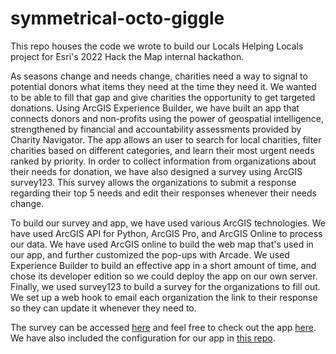 # symmetrical-octo-giggle

This repo houses the code we wrote to build our Locals Helping Locals project for Esri's 2022 Hack the Map internal hackathon. 

As seasons change and needs change, charities need a way to signal to potential donors what items they need at the time they need it. We wanted to be able to fill that gap and give charities the opportunity to get targeted donations. Using ArcGIS Experience Builder, we have built an app that connects donors and non-profits using the power of geospatial intelligence, strengthened by financial and accountability assessments provided by Charity Navigator. The app allows an user to search for local charities, filter charities based on different categories, and learn their most urgent needs ranked by priority. In order to collect information from organizations about their needs for donation, we have also designed a survey using ArcGIS survey123. This survey allows the organizations to submit a response regarding their top 5 needs and edit their responses whenever their needs change. 

To build our survey and app, we have used various ArcGIS technologies. We have used ArcGIS API for Python, ArcGIS Pro, and ArcGIS Online to process our data. We have used ArcGIS online to build the web map that's used in our app, and further customized the pop-ups with Arcade. We used Experience Builder to build an effective app in a short amount of time, and chose its developer edition so we could deploy the app on our own server. Finally, we used survey123 to build a survey for the organizations to fill out. We set up a web hook to email each organization the link to their response so they can update it whenever they need to. 

The survey can be accessed [here](https://arcg.is/1mCHnT0) and feel free to check out the app [here](https://localshelpinglocals.travisormsby.com/). We have also included the configuration for our app in [this repo](https://github.com/travisormsby/ExB).

